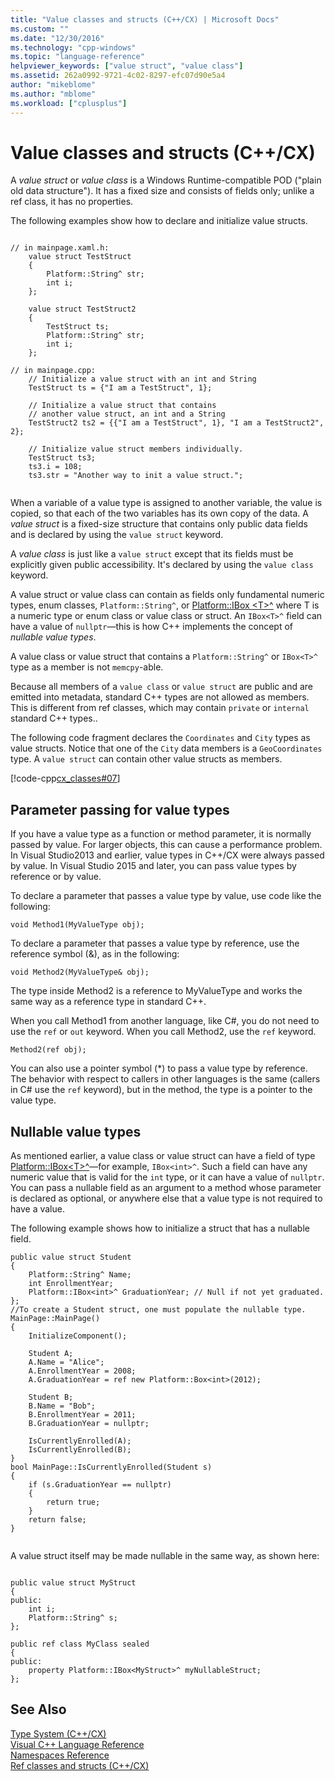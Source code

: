 ```yaml
---
title: "Value classes and structs (C++/CX) | Microsoft Docs"
ms.custom: ""
ms.date: "12/30/2016"
ms.technology: "cpp-windows"
ms.topic: "language-reference"
helpviewer_keywords: ["value struct", "value class"]
ms.assetid: 262a0992-9721-4c02-8297-efc07d90e5a4
author: "mikeblome"
ms.author: "mblome"
ms.workload: ["cplusplus"]
---
```

# Value classes and structs (C++/CX)
A *value struct* or *value class* is a Windows Runtime-compatible POD ("plain old data structure"). It has a fixed size and consists of fields only; unlike a ref class, it has no properties.  
  
 The following examples show how to declare and initialize value structs.  
  
```  
  
// in mainpage.xaml.h:  
    value struct TestStruct  
    {  
        Platform::String^ str;  
        int i;  
    };  
  
    value struct TestStruct2  
    {  
        TestStruct ts;  
        Platform::String^ str;  
        int i;  
    };  
  
// in mainpage.cpp:  
    // Initialize a value struct with an int and String  
    TestStruct ts = {"I am a TestStruct", 1};  
  
    // Initialize a value struct that contains  
    // another value struct, an int and a String  
    TestStruct2 ts2 = {{"I am a TestStruct", 1}, "I am a TestStruct2", 2};  
  
    // Initialize value struct members individually.  
    TestStruct ts3;   
    ts3.i = 108;  
    ts3.str = "Another way to init a value struct.";  
  
```  
  
 When a variable of a value type is assigned to another variable, the value is copied, so that each of the two variables has its own copy of the data. A *value struct* is a fixed-size structure that contains only public data fields and is declared by using the `value struct` keyword.  
  
 A *value class* is just like a `value struct` except that its fields must be explicitly given public accessibility. It's declared by using the `value class` keyword.  
  
 A value struct or value class can contain as fields only fundamental numeric types, enum classes, `Platform::String^`, or [Platform::IBox \<T>^](../cppcx/platform-ibox-interface.md) where T is a numeric type or enum class or value class or struct. An `IBox<T>^` field can have a value of `nullptr`—this is how C++ implements the concept of *nullable value types*.  
  
 A value class or value struct that contains a `Platform::String^` or `IBox<T>^` type as a member is not `memcpy`-able.  
  
 Because all members of a `value class` or `value struct` are public and are emitted into metadata, standard C++ types are not allowed as members. This is different from ref classes, which may contain `private` or `internal` standard C++ types..  
  
 The following code fragment declares the `Coordinates` and `City` types as value structs. Notice that one of the `City` data members is a `GeoCoordinates` type. A `value struct` can contain other value structs as members.  
  
 [!code-cpp[cx_classes#07](../cppcx/codesnippet/CPP/classesstructs/class1.h#07)]  
  
## Parameter passing for value types  
 If you have a value type as a function or method parameter, it is normally passed by value. For larger objects, this can cause a performance problem. In Visual Studio2013 and earlier, value types in C++/CX were always passed by value. In Visual Studio 2015 and later, you can pass value types by reference or by value.  
  
 To declare a parameter that passes a value type by value, use code like the following:  
  
```  
void Method1(MyValueType obj);  
```  
  
 To declare a parameter that passes a value type by reference, use the reference symbol (&), as in the following:  
  
```  
void Method2(MyValueType& obj);  
```  
  
 The type inside Method2 is a reference to MyValueType and works the same way as a reference type in standard C++.  
  
 When you call Method1 from another language, like C#, you do not need to use the `ref` or `out` keyword. When you call Method2, use the `ref` keyword.  
  
```  
Method2(ref obj);  
```  
  
 You can also use a pointer symbol (*) to pass a value type by reference. The behavior with respect to callers in other languages is the same (callers in C# use the `ref` keyword), but in the method, the type is a pointer to the value type.  
  
## Nullable value types  
 As mentioned earlier, a value class or value struct can have a field of type [Platform::IBox\<T>^](../cppcx/platform-ibox-interface.md)—for example, `IBox<int>^`. Such a field can have any numeric value that is valid for the `int` type, or it can have a value of `nullptr`. You can pass a nullable field as an argument to a method whose parameter is declared as optional, or anywhere else that a value type is not required to have a value.  
  
 The following example shows how to initialize a struct that has a nullable field.  
  
```  
public value struct Student  
{  
    Platform::String^ Name;  
    int EnrollmentYear;  
    Platform::IBox<int>^ GraduationYear; // Null if not yet graduated.   
};  
//To create a Student struct, one must populate the nullable type.   
MainPage::MainPage()  
{  
    InitializeComponent();  
  
    Student A;  
    A.Name = "Alice";  
    A.EnrollmentYear = 2008;  
    A.GraduationYear = ref new Platform::Box<int>(2012);  
  
    Student B;  
    B.Name = "Bob";  
    B.EnrollmentYear = 2011;  
    B.GraduationYear = nullptr;  
  
    IsCurrentlyEnrolled(A);  
    IsCurrentlyEnrolled(B);  
}  
bool MainPage::IsCurrentlyEnrolled(Student s)  
{  
    if (s.GraduationYear == nullptr)  
    {  
        return true;  
    }  
    return false;  
}  
  
```  
  
 A value struct itself may be made nullable in the same way, as shown here:  
  
```  
  
public value struct MyStruct  
{  
public:  
    int i;  
    Platform::String^ s;  
};  
  
public ref class MyClass sealed  
{  
public:  
    property Platform::IBox<MyStruct>^ myNullableStruct;  
};  
```  
  
## See Also  
 [Type System (C++/CX)](../cppcx/type-system-c-cx.md)   
 [Visual C++ Language Reference](../cppcx/visual-c-language-reference-c-cx.md)   
 [Namespaces Reference](../cppcx/namespaces-reference-c-cx.md)   
 [Ref classes and structs (C++/CX)](../cppcx/ref-classes-and-structs-c-cx.md)